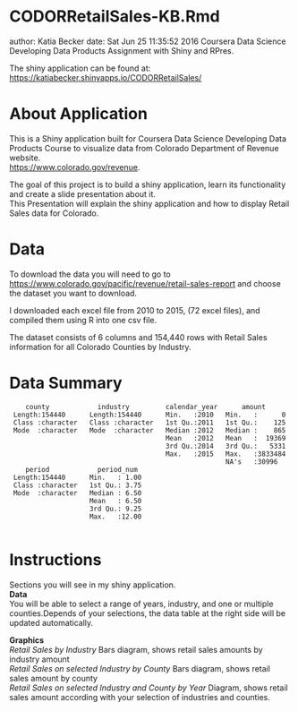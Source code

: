 CODORRetailSales-KB.Rmd
========================================================
author: Katia Becker
date: Sat Jun 25 11:35:52 2016
Coursera Data Science Developing Data Products Assignment with Shiny and RPres.  

The shiny application can be found at:   
<https://katiabecker.shinyapps.io/CODORRetailSales/>

About Application
====================================
This is a Shiny application built for Coursera Data Science Developing Data Products Course to visualize data from Colorado Department of Revenue website.  
 <https://www.colorado.gov/revenue>.    
 
The goal of this project is to build a shiny application, learn its functionality and create a slide presentation about it.   
This Presentation will explain the shiny application and how to display Retail Sales data for Colorado.

Data
====================================
To download the data you will need to go to <https://www.colorado.gov/pacific/revenue/retail-sales-report> and 
choose the dataset you want to download.   

I downloaded each excel file from 2010 to 2015, (72 excel files), and compiled them using R into one csv file.  

The dataset consists of 6 columns and 154,440 rows with Retail Sales information for all Colorado Counties by Industry. 

Data Summary
========================================================




```
    county            industry         calendar_year      amount       
 Length:154440      Length:154440      Min.   :2010   Min.   :      0  
 Class :character   Class :character   1st Qu.:2011   1st Qu.:    125  
 Mode  :character   Mode  :character   Median :2012   Median :    865  
                                       Mean   :2012   Mean   :  19369  
                                       3rd Qu.:2014   3rd Qu.:   5331  
                                       Max.   :2015   Max.   :3833484  
                                                      NA's   :30996    
    period            period_num   
 Length:154440      Min.   : 1.00  
 Class :character   1st Qu.: 3.75  
 Mode  :character   Median : 6.50  
                    Mean   : 6.50  
                    3rd Qu.: 9.25  
                    Max.   :12.00  
                                   
```

Instructions
====================================
Sections you will see in my shiny application.   
**Data**   
You will be able to select a range of years, industry, and one or multiple counties.Depends of your selections, the data table at the right side will be updated automatically.   

**Graphics**   
*Retail Sales by Industry* Bars diagram, shows retail sales amounts by industry amount  
*Retail Sales on selected Industry by County* Bars diagram, shows retail sales amount by county  
*Retail Sales on selected Industry and County by Year* Diagram, shows retail sales amount according with your selection of industries and counties.
